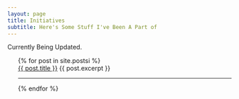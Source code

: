 ```yaml
---
layout: page
title: Initiatives
subtitle: Here's Some Stuff I've Been A Part of
---
```


Currently Being Updated.
<ul>
  {% for post in site.postsi %}
    <div>
      <a href="{{ post.url }}">{{ post.title }}</a>
      {{ post.excerpt }}
    <hr>
    </div>
  {% endfor %}
</ul>
